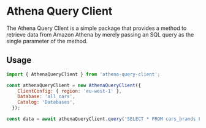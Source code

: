 # Athena Query Client #

The Athena Query Client is a simple package that provides a method to retrieve data from Amazon Athena by merely passing an SQL query as the single parameter of the method.

## Usage

```js
import { AthenaQueryClient } from 'athena-query-client';

const athenaQueryClient = new AthenaQueryClient({
    ClientConfig: { region: 'eu-west-1' },
    Database: 'all_cars',
    Catalog: 'Databases',
  });

const data = await athenaQueryClient.query('SELECT * FROM cars_brands LIMIT 20');
```